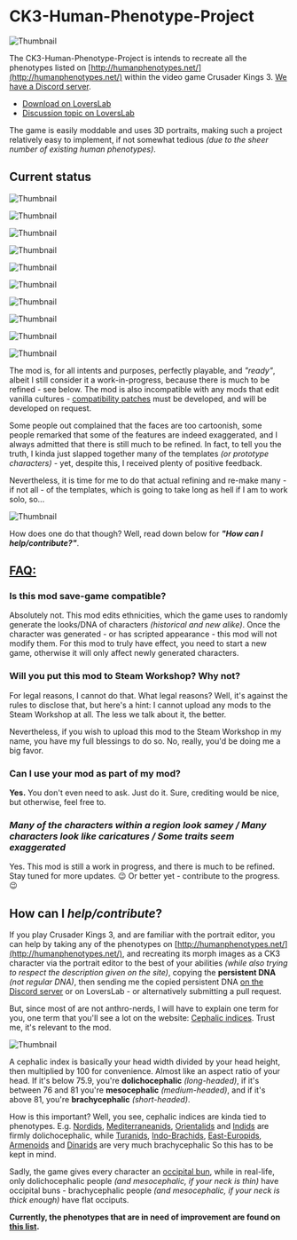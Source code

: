 # CK3-Human-Phenotype-Project

![Thumbnail](https://raw.githubusercontent.com/Metalhead33/CK3-Human-Phenotype-Project/main/thumbnail.jpg)

The CK3-Human-Phenotype-Project is intends to recreate all the phenotypes listed on [http://humanphenotypes.net/](http://humanphenotypes.net/) within the video game Crusader Kings 3. [We have a Discord server](https://discord.gg/6SPk3Ss).

* [Download on LoversLab](https://www.loverslab.com/files/file/14719-ck3-human-phenotype-project/)
* [Discussion topic on LoversLab](https://www.loverslab.com/topic/155336-mod-ck3-human-phenotype-project/)

The game is easily moddable and uses 3D portraits, making such a project relatively easy to implement, if not somewhat tedious *(due to the sheer number of existing human phenotypes)*.

## Current status

![Thumbnail](https://raw.githubusercontent.com/Metalhead33/CK3-Human-Phenotype-Project/main/norwegian_female.jpg)

![Thumbnail](https://raw.githubusercontent.com/Metalhead33/CK3-Human-Phenotype-Project/main/norwegian_male.jpg)

![Thumbnail](https://raw.githubusercontent.com/Metalhead33/CK3-Human-Phenotype-Project/main/polish_female.jpg)

![Thumbnail](https://raw.githubusercontent.com/Metalhead33/CK3-Human-Phenotype-Project/main/polish_male.jpg)

![Thumbnail](https://raw.githubusercontent.com/Metalhead33/CK3-Human-Phenotype-Project/main/andalusian_male.jpg)

![Thumbnail](https://raw.githubusercontent.com/Metalhead33/CK3-Human-Phenotype-Project/main/andalusian_female.jpg)

![Thumbnail](https://raw.githubusercontent.com/Metalhead33/CK3-Human-Phenotype-Project/main/bedouin_female.jpg)

![Thumbnail](https://raw.githubusercontent.com/Metalhead33/CK3-Human-Phenotype-Project/main/bedouin_male.jpg)

![Thumbnail](https://raw.githubusercontent.com/Metalhead33/CK3-Human-Phenotype-Project/main/ethiopian_female.jpg)

![Thumbnail](https://raw.githubusercontent.com/Metalhead33/CK3-Human-Phenotype-Project/main/ethiopian_male.jpg)

The mod is, for all intents and purposes, perfectly playable, and *"ready"*, albeit I still consider it a work-in-progress, because there is much to be refined - see below. The mod is also incompatible with any mods that edit vanilla cultures - [compatibility patches](https://git.sonck.fm/metalhead/paradox-mods/ck3-human-phenotype-project-compatibility-patches) must be developed, and will be developed on request.

Some people out complained that the faces are too cartoonish, some people remarked that some of the features are indeed exaggerated, and I always admitted that there is still much to be refined. In fact, to tell you the truth, I kinda just slapped together many of the templates *(or prototype characters)* - yet, despite this, I received plenty of positive feedback.

Nevertheless, it is time for me to do that actual refining and re-make many - if not all - of the templates, which is going to take long as hell if I am to work solo, so... 

![Thumbnail](https://raw.githubusercontent.com/Metalhead33/CK3-Human-Phenotype-Project/main/4jrbek.jpeg)

How does one do that though? Well, read down below for ***"How can I help/contribute?"***.

## <u>**FAQ:**</u>

### **Is this mod save-game compatible?**

Absolutely not. This mod edits ethnicities, which the game uses to randomly generate the looks/DNA of characters *(historical and new alike)*. Once the character was generated - or has scripted appearance - this mod will not modify them. For this mod to truly have effect, you need to start a new game, otherwise it will only affect newly generated characters.


### **Will you put this mod to Steam Workshop? Why not?**

For legal reasons, I cannot do that. What legal reasons? Well, it's against the rules to disclose that, but here's a hint: I cannot upload any mods to the Steam Workshop at all. The less we talk about it, the better.

Nevertheless, if you wish to upload this mod to the Steam Workshop in my name, you have my full blessings to do so. No, really, you'd be doing me a big favor.

### **Can I use your mod as part of my mod?**

**Yes.** You don't even need to ask. Just do it. Sure, crediting would be nice, but otherwise, feel free to.

### ***Many of the characters within a region look samey / Many characters look like caricatures / Some traits seem exaggerated***

Yes. This mod is still a work in progress, and there is much to be refined. Stay tuned for more updates. 😉 Or better yet - contribute to the progress. 😉

## How can I *help/contribute*?

If you play Crusader Kings 3, and are familiar with the portrait editor, you can help by taking any of the phenotypes on [http://humanphenotypes.net/](http://humanphenotypes.net/), and recreating its morph images as a CK3 character via the portrait editor to the best of your abilities *(while also trying to respect the description given on the site)*, copying the **persistent DNA** *(not regular DNA)*, then sending me the copied persistent DNA [on the Discord server](https://discord.gg/6SPk3Ss) or on LoversLab - or alternatively submitting a pull request.

But, since most of are not anthro-nerds, I will have to explain one term for you, one term that you'll see a lot on the website: [Cephalic indices](https://en.wikipedia.org/wiki/Cephalic_index). Trust me, it's relevant to the mod. 

![Thumbnail](https://raw.githubusercontent.com/Metalhead33/CK3-Human-Phenotype-Project/main/cephals-0.jpg)

A cephalic index is basically your head width divided by your head height, then multiplied by 100 for convenience. Almost like an aspect ratio of your head. If it's below 75.9, you're **dolichocephalic** *(long-headed)*, if it's between 76 and 81 you're **mesocephalic** *(medium-headed)*, and if it's above 81, you're **brachycephalic** *(short-headed)*.

How is this important? Well, you see, cephalic indices are kinda tied to phenotypes. E.g. [Nordids](http://humanphenotypes.net/basic/Nordid.html), [Mediterraneanids](http://humanphenotypes.net/basic/Mediterranid.html), [Orientalids](http://humanphenotypes.net/basic/Orientalid.html) and [Indids](http://humanphenotypes.net/basic/Indid.html) are firmly dolichocephalic, while [Turanids](http://humanphenotypes.net/basic/Turanid.html), [Indo-Brachids](http://humanphenotypes.net/IndoBrachid.html), [East-Europids](http://humanphenotypes.net/basic/EastEuropid.html), [Armenoids](http://humanphenotypes.net/basic/Armenoid.html) and [Dinarids](http://humanphenotypes.net/basic/Dinarid.html) are very much brachycephalic So this has to be kept in mind.

Sadly, the game gives every character an [occipital bun](https://en.wikipedia.org/wiki/Occipital_bun), while in real-life, only dolichocephalic people *(and mesocephalic, if your neck is thin)* have occipital buns - brachycephalic people *(and mesocephalic, if your neck is thick enough)* have flat occiputs.

**Currently, the phenotypes that are in need of improvement are found on [this list](https://github.com/Metalhead33/CK3-Human-Phenotype-Project/blob/main/TODO.md).**
